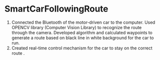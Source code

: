 # SmartCarFollowingRoute

1. Connected the Bluetooth of the motor-driven car to the computer. 
Used OPENCV library (Computer Vision Library) to recognize the route through the camera. 
Developed algorithm and calculated waypoints to generate a route based on black line in white background for the car to run.
2. Created real-time control mechanism for the car to stay on the correct route .

